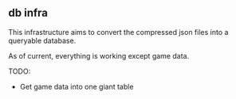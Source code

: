 ## db infra

This infrastructure aims to convert the compressed json files into a queryable database.

As of current, everything is working except game data.

TODO:

* Get game data into one giant table
